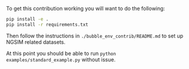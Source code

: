 To get this contribution working you will want to do the following:

```bash
pip install -e .
pip install -r requirements.txt
```

Then follow the instructions in `./bubble_env_contrib/README.md` to set up NGSIM related datasets.

At this point you should be able to run `python examples/standard_example.py` without issue.